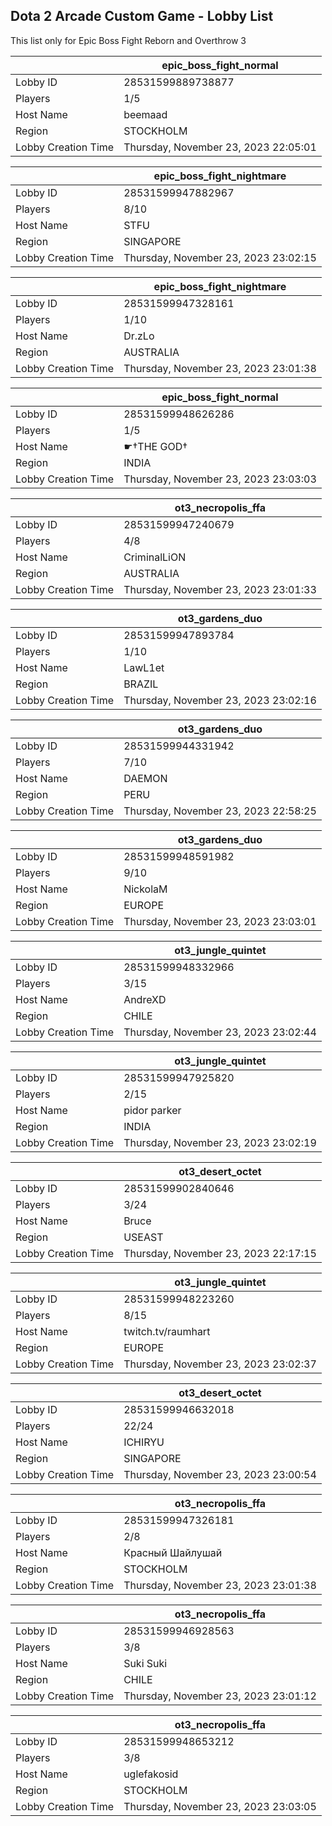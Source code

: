 ## Dota 2 Arcade Custom Game - Lobby List

This list only for Epic Boss Fight Reborn and Overthrow 3

|  | epic_boss_fight_normal |
| ------ | ------ |
| Lobby ID | 28531599889738877 |
| Players | 1/5 |
| Host Name | beemaad |
| Region | STOCKHOLM |
| Lobby Creation Time | Thursday, November 23, 2023 22:05:01 |


|  | epic_boss_fight_nightmare |
| ------ | ------ |
| Lobby ID | 28531599947882967 |
| Players | 8/10 |
| Host Name | STFU |
| Region | SINGAPORE |
| Lobby Creation Time | Thursday, November 23, 2023 23:02:15 |


|  | epic_boss_fight_nightmare |
| ------ | ------ |
| Lobby ID | 28531599947328161 |
| Players | 1/10 |
| Host Name | Dr.zLo |
| Region | AUSTRALIA |
| Lobby Creation Time | Thursday, November 23, 2023 23:01:38 |


|  | epic_boss_fight_normal |
| ------ | ------ |
| Lobby ID | 28531599948626286 |
| Players | 1/5 |
| Host Name | ☛†THE GOD† |
| Region | INDIA |
| Lobby Creation Time | Thursday, November 23, 2023 23:03:03 |


|  | ot3_necropolis_ffa |
| ------ | ------ |
| Lobby ID | 28531599947240679 |
| Players | 4/8 |
| Host Name | CriminalLiON |
| Region | AUSTRALIA |
| Lobby Creation Time | Thursday, November 23, 2023 23:01:33 |


|  | ot3_gardens_duo |
| ------ | ------ |
| Lobby ID | 28531599947893784 |
| Players | 1/10 |
| Host Name | LawL1et |
| Region | BRAZIL |
| Lobby Creation Time | Thursday, November 23, 2023 23:02:16 |


|  | ot3_gardens_duo |
| ------ | ------ |
| Lobby ID | 28531599944331942 |
| Players | 7/10 |
| Host Name | DAEMON |
| Region | PERU |
| Lobby Creation Time | Thursday, November 23, 2023 22:58:25 |


|  | ot3_gardens_duo |
| ------ | ------ |
| Lobby ID | 28531599948591982 |
| Players | 9/10 |
| Host Name | NickolaM |
| Region | EUROPE |
| Lobby Creation Time | Thursday, November 23, 2023 23:03:01 |


|  | ot3_jungle_quintet |
| ------ | ------ |
| Lobby ID | 28531599948332966 |
| Players | 3/15 |
| Host Name | AndreXD |
| Region | CHILE |
| Lobby Creation Time | Thursday, November 23, 2023 23:02:44 |


|  | ot3_jungle_quintet |
| ------ | ------ |
| Lobby ID | 28531599947925820 |
| Players | 2/15 |
| Host Name | pidor parker |
| Region | INDIA |
| Lobby Creation Time | Thursday, November 23, 2023 23:02:19 |


|  | ot3_desert_octet |
| ------ | ------ |
| Lobby ID | 28531599902840646 |
| Players | 3/24 |
| Host Name | Bruce |
| Region | USEAST |
| Lobby Creation Time | Thursday, November 23, 2023 22:17:15 |


|  | ot3_jungle_quintet |
| ------ | ------ |
| Lobby ID | 28531599948223260 |
| Players | 8/15 |
| Host Name | twitch.tv/raumhart |
| Region | EUROPE |
| Lobby Creation Time | Thursday, November 23, 2023 23:02:37 |


|  | ot3_desert_octet |
| ------ | ------ |
| Lobby ID | 28531599946632018 |
| Players | 22/24 |
| Host Name | ICHIRYU |
| Region | SINGAPORE |
| Lobby Creation Time | Thursday, November 23, 2023 23:00:54 |


|  | ot3_necropolis_ffa |
| ------ | ------ |
| Lobby ID | 28531599947326181 |
| Players | 2/8 |
| Host Name | Красный Шайлушай |
| Region | STOCKHOLM |
| Lobby Creation Time | Thursday, November 23, 2023 23:01:38 |


|  | ot3_necropolis_ffa |
| ------ | ------ |
| Lobby ID | 28531599946928563 |
| Players | 3/8 |
| Host Name | Suki Suki |
| Region | CHILE |
| Lobby Creation Time | Thursday, November 23, 2023 23:01:12 |


|  | ot3_necropolis_ffa |
| ------ | ------ |
| Lobby ID | 28531599948653212 |
| Players | 3/8 |
| Host Name | uglefakosid |
| Region | STOCKHOLM |
| Lobby Creation Time | Thursday, November 23, 2023 23:03:05 |


